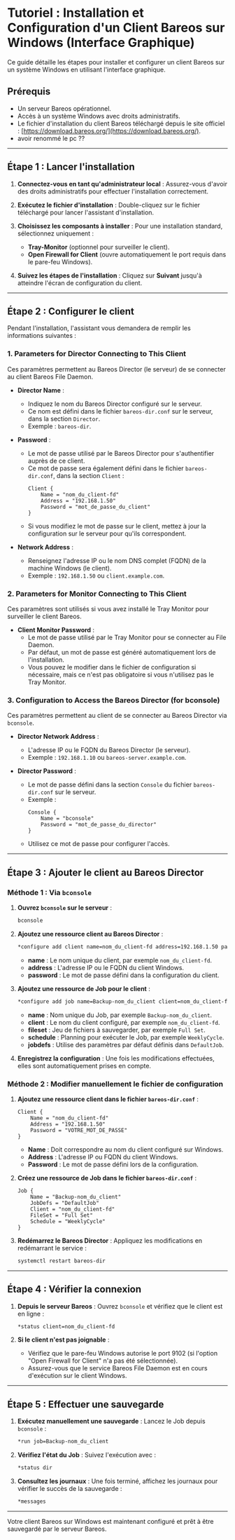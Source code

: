 # Tutoriel : Installation et Configuration d'un Client Bareos sur Windows (Interface Graphique)

Ce guide détaille les étapes pour installer et configurer un client Bareos sur un système Windows en utilisant l'interface graphique.

## Prérequis

- Un serveur Bareos opérationnel.
- Accès à un système Windows avec droits administratifs.
- Le fichier d'installation du client Bareos téléchargé depuis le site officiel :
  [https://download.bareos.org/](https://download.bareos.org/).
- avoir renommé le pc ??
---

## Étape 1 : Lancer l'installation

1. **Connectez-vous en tant qu'administrateur local** :
   Assurez-vous d'avoir des droits administratifs pour effectuer l'installation correctement.

2. **Exécutez le fichier d'installation** :
   Double-cliquez sur le fichier téléchargé pour lancer l'assistant d'installation.

3. **Choisissez les composants à installer** :
   Pour une installation standard, sélectionnez uniquement :
   - **Tray-Monitor** (optionnel pour surveiller le client).
   - **Open Firewall for Client** (ouvre automatiquement le port requis dans le pare-feu Windows).

4. **Suivez les étapes de l'installation** :
   Cliquez sur **Suivant** jusqu'à atteindre l'écran de configuration du client.

---

## Étape 2 : Configurer le client

Pendant l'installation, l'assistant vous demandera de remplir les informations suivantes :

### **1. Parameters for Director Connecting to This Client**

Ces paramètres permettent au Bareos Director (le serveur) de se connecter au client Bareos File Daemon.

- **Director Name** :
  - Indiquez le nom du Bareos Director configuré sur le serveur.
  - Ce nom est défini dans le fichier `bareos-dir.conf` sur le serveur, dans la section `Director`.
  - Exemple : `bareos-dir`.

- **Password** :
  - Le mot de passe utilisé par le Bareos Director pour s'authentifier auprès de ce client.
  - Ce mot de passe sera également défini dans le fichier `bareos-dir.conf`, dans la section `Client` :
    ```plaintext
    Client {
        Name = "nom_du_client-fd"
        Address = "192.168.1.50"
        Password = "mot_de_passe_du_client"
    }
    ```
  - Si vous modifiez le mot de passe sur le client, mettez à jour la configuration sur le serveur pour qu'ils correspondent.

- **Network Address** :
  - Renseignez l'adresse IP ou le nom DNS complet (FQDN) de la machine Windows (le client).
  - Exemple : `192.168.1.50` ou `client.example.com`.

### **2. Parameters for Monitor Connecting to This Client**

Ces paramètres sont utilisés si vous avez installé le Tray Monitor pour surveiller le client Bareos.

- **Client Monitor Password** :
  - Le mot de passe utilisé par le Tray Monitor pour se connecter au File Daemon.
  - Par défaut, un mot de passe est généré automatiquement lors de l'installation.
  - Vous pouvez le modifier dans le fichier de configuration si nécessaire, mais ce n'est pas obligatoire si vous n'utilisez pas le Tray Monitor.

### **3. Configuration to Access the Bareos Director (for bconsole)**

Ces paramètres permettent au client de se connecter au Bareos Director via `bconsole`.

- **Director Network Address** :
  - L'adresse IP ou le FQDN du Bareos Director (le serveur).
  - Exemple : `192.168.1.10` ou `bareos-server.example.com`.

- **Director Password** :
  - Le mot de passe défini dans la section `Console` du fichier `bareos-dir.conf` sur le serveur.
  - Exemple :
    ```plaintext
    Console {
        Name = "bconsole"
        Password = "mot_de_passe_du_director"
    }
    ```
  - Utilisez ce mot de passe pour configurer l'accès.

---

## Étape 3 : Ajouter le client au Bareos Director

### Méthode 1 : Via `bconsole`

1. **Ouvrez `bconsole` sur le serveur** :
   ```bash
   bconsole
   ```

2. **Ajoutez une ressource client au Bareos Director** :
   ```bash
   *configure add client name=nom_du_client-fd address=192.168.1.50 password=mot_de_passe_du_client
   ```
   - **name** : Le nom unique du client, par exemple `nom_du_client-fd`.
   - **address** : L'adresse IP ou le FQDN du client Windows.
   - **password** : Le mot de passe défini dans la configuration du client.

3. **Ajoutez une ressource de Job pour le client** :
   ```bash
   *configure add job name=Backup-nom_du_client client=nom_du_client-fd schedule=WeeklyCycle jobdefs=DefaultJob
   ```
   - **name** : Nom unique du Job, par exemple `Backup-nom_du_client`.
   - **client** : Le nom du client configuré, par exemple `nom_du_client-fd`.
   - **fileset** : Jeu de fichiers à sauvegarder, par exemple `Full Set`.
   - **schedule** : Planning pour exécuter le Job, par exemple `WeeklyCycle`.
   - **jobdefs** : Utilise des paramètres par défaut définis dans `DefaultJob`.

4. **Enregistrez la configuration** :
   Une fois les modifications effectuées, elles sont automatiquement prises en compte.

### Méthode 2 : Modifier manuellement le fichier de configuration

1. **Ajoutez une ressource client dans le fichier `bareos-dir.conf`** :
   ```plaintext
   Client {
       Name = "nom_du_client-fd"
       Address = "192.168.1.50"
       Password = "VOTRE_MOT_DE_PASSE"
   }
   ```

   - **Name** : Doit correspondre au nom du client configuré sur Windows.
   - **Address** : L'adresse IP ou FQDN du client Windows.
   - **Password** : Le mot de passe défini lors de la configuration.

2. **Créez une ressource de Job dans le fichier `bareos-dir.conf`** :
   ```plaintext
   Job {
       Name = "Backup-nom_du_client"
       JobDefs = "DefaultJob"
       Client = "nom_du_client-fd"
       FileSet = "Full Set"
       Schedule = "WeeklyCycle"
   }
   ```

3. **Redémarrez le Bareos Director** :
   Appliquez les modifications en redémarrant le service :
   ```bash
   systemctl restart bareos-dir
   ```

---

## Étape 4 : Vérifier la connexion

1. **Depuis le serveur Bareos** :
   Ouvrez `bconsole` et vérifiez que le client est en ligne :
   ```bash
   *status client=nom_du_client-fd
   ```

2. **Si le client n'est pas joignable** :
   - Vérifiez que le pare-feu Windows autorise le port 9102 (si l'option "Open Firewall for Client" n'a pas été sélectionnée).
   - Assurez-vous que le service Bareos File Daemon est en cours d'exécution sur le client Windows.

---

## Étape 5 : Effectuer une sauvegarde

1. **Exécutez manuellement une sauvegarde** :
   Lancez le Job depuis `bconsole` :
   ```bash
   *run job=Backup-nom_du_client
   ```

2. **Vérifiez l'état du Job** :
   Suivez l'exécution avec :
   ```bash
   *status dir
   ```

3. **Consultez les journaux** :
   Une fois terminé, affichez les journaux pour vérifier le succès de la sauvegarde :
   ```bash
   *messages
   ```

---

Votre client Bareos sur Windows est maintenant configuré et prêt à être sauvegardé par le serveur Bareos.